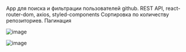 App для поиска и фильтрации пользователей github.
REST API, react-router-dom, axios, styled-components
Сортировка по количеству репозиториев.
Пагинация

![image](https://github.com/17u5h/skyeng/assets/102058870/924c7bcf-31be-4e0f-a9a5-3f6c13c8d790)

![image](https://github.com/17u5h/skyeng/assets/102058870/6b08a61b-1241-4f4b-8526-0e417cc3fff6)
